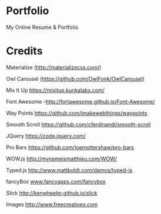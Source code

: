 # Portfolio
My Online Resume & Portfolio
# Credits
Materialize (http://materializecss.com/)

Owl Carousel (https://github.com/OwlFonk/OwlCarousel)

Mix It Up https://mixitup.kunkalabs.com/

Font Awesome -http://fortawesome.github.io/Font-Awesome/

Way Points https://github.com/imakewebthings/waypoints

Smooth Scroll https://github.com/cferdinandi/smooth-scroll

JQuery https://code.jquery.com/

Pro Bars https://github.com/joemottershaw/pro-bars

WOW.js http://mynameismatthieu.com/WOW/

Typed.js http://www.mattboldt.com/demos/typed-js

fancyBox www.fancyapps.com/fancybox

Slick http://kenwheeler.github.io/slick

Images http://www.freecreatives.com
